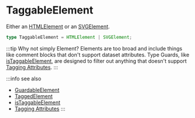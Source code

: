 # TaggableElement

Either an [HTMLElement](https://developer.mozilla.org/en-US/docs/Web/API/HTMLElement) or an [SVGElement](https://developer.mozilla.org/en-US/docs/Web/API/SVGElement).

```typescript
type TaggableElement = HTMLElement | SVGElement;
```

:::tip Why not simply Element?
Elements are too broad and include things like comment blocks that don't support dataset attributes.
Type Guards, like [isTaggableElement](/tracking/api-reference/common/guards/isTaggableElement.md), are designed to
filter out anything that doesn't support [Tagging Attributes](/tracking/api-reference/definitions/TaggingAttribute.md).
:::

:::info see also
- [GuardableElement](/tracking/api-reference/definitions/GuardableElement.md)
- [TaggedElement](/tracking/api-reference/definitions/TaggedElement.md)
- [isTaggableElement](/tracking/api-reference/common/guards/isTaggableElement.md)
- [Tagging Attributes](/tracking/api-reference/definitions/TaggingAttribute.md)
:::
